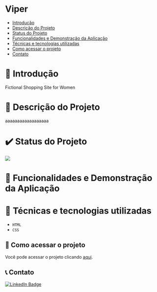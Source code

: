 # Viper

* [Introdução](#Introdução)
* [Descrição do Projeto](#descrição-do-projeto)
* [Status do Projeto](#status-do-projeto)
* [Funcionalidades e Demonstração da Aplicação](#funcionalidades-e-demonstração-da-aplicação)
* [Técnicas e tecnologias utilizadas](#técnicas-e-tecnologias-utilizadas)
* [Como acessar o projeto](#como-acessar-o-projeto)
* [Contato](#contato)

# 📘 Introdução
  Fictional Shopping Site for Women 

# 📖 Descrição do Projeto
  aaaaaaaaaaaaaaaaaa


# ✔️ Status do Projeto
<img src="http://img.shields.io/static/v1?label=STATUS&message=EM%20DESENVOLVIMENTO&color=GREEN&style=for-the-badge"/>
</p>

# 🔧 Funcionalidades e Demonstração da Aplicação

# 🤖 Técnicas e tecnologias utilizadas

- ``HTML``
- ``CSS``

## 📁 Como acessar o projeto
Você pode acessar o projeto clicando [aqui](https://github.com/RaphaelRapisardi2003/Viper).

## 📞 Contato
<div id="badges">
  <a href="https://www.linkedin.com/in/raphael-rapisardi-a55790235/">
  <img src="https://img.shields.io/badge/LinkedIn-blue?style=for-the-badge&logo=linkedin&logoColor=white" alt="LinkedIn Badge"/>
  </a>
  </div>
